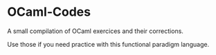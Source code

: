 # OCaml-Codes
A small compilation of OCaml exercices and their corrections.

Use those if you need practice with this functional paradigm language.
